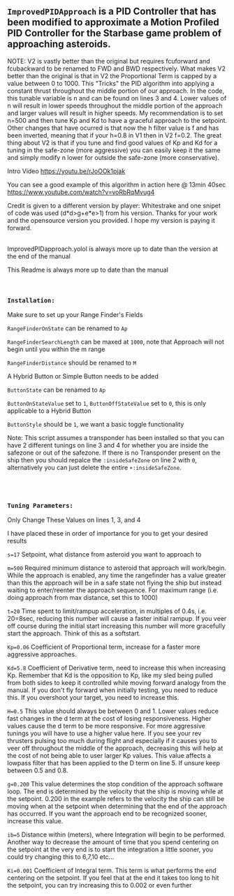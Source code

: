 ## `ImprovedPIDApproach` is a PID Controller that has been modified to approximate a Motion Profiled PID Controller for the Starbase game problem of approaching asteroids.

NOTE: V2 is vastly better than the original but requires fcuforward and fcubackward to be renamed to FWD and BWD respectively. What makes V2 better than the original is that in V2 the Proportional Term is capped by a value between 0 to 1000. This "Tricks" the PID algorithm into applying a constant thrust throughout the middle portion of our approach. In the code, this tunable variable is n and can be found on lines 3 and 4. Lower values of n will result in lower speeds throughout the middle portion of the approach and larger values will result in higher speeds. My recommendation is to set n=500 and then tune Kp and Kd to have a graceful approach to the setpoint. Other changes that have ocurred is that now the h filter value is f and has been inverted, meaning that if your h=0.8 in V1 then in V2 f=0.2. The great thing about V2 is that if you tune and find good values of Kp and Kd for a tuning in the safe-zone (more aggressive) you can easily keep it the same and simply modify n lower for outside the safe-zone (more conservative).

Intro Video https://youtu.be/rJoOOk1pjak

You can see a good example of this algorithm in action here @ 13min 40sec https://www.youtube.com/watch?v=voRbRqMvug4


Credit is given to a different version by player: Whitestrake and one snipet of code was used (d\*d>g+e\*e>1) from his version. Thanks for your work and the opensource version you provided. I hope my version is paying it forward.

<br>
ImprovedPIDapproach.yolol is always more up to date than the version at the end of the manual

This Readme is always more up to date than the manual
<br>

<br>

### `Installation:`

Make sure to set up your Range Finder&#39;s Fields

`RangeFinderOnState` can be renamed to `Ap`

`RangeFinderSearchLength` can be maxed at `1000`, note that Approach will not begin until you within the m range

`RangeFinderDistance` should be renamed to `M`

A Hybrid Button or Simple Button needs to be added

`ButtonState` can be renamed to `Ap`

`ButtonOnStateValue` set to `1`, `ButtonOffStateValue` set to `0`, this is only applicable to a Hybrid Button

`ButtonStyle` should be `1`, we want a basic toggle functionality

Note: This script assumes a transponder has been installed so that you can have 2 different tunings on line 3 and 4 for whether you are inside the safezone or out of the safezone. If there is no Transponder present on the ship then you should repalce the `:insideSafeZone` on line 2 with `0`, alternatively you can just delete the entire `+:insideSafeZone`.

<br>
<br>

### `Tuning Parameters:`

Only Change These Values on lines 1, 3, and 4

I have placed these in order of importance for you to get your desired results

`s=17` Setpoint, what distance from asteroid you want to approach to

`m=500` Required minimum distance to asteroid that approach will work/begin. While the approach is enabled, any time the rangefinder has a value greater than this the approach will be in a safe state not flying the ship but instead waiting to enter/reenter the approach sequence. For maximum range (i.e. doing approach from max distance, set this to 1000)  

`t=20` Time spent to limit/rampup acceleration, in multiples of 0.4s, i.e. 20=8sec, reducing this number will cause a faster initial rampup. If you veer off course during the initial start increasing this number will more gracefully start the approach. Think of this as a softstart.

`Kp=0.06` Coefficient of Proportional term, increase for a faster more aggressive approaches.

`Kd=5.8` Coefficient of Derivative term, need to increase this when increasing Kp. Remember that Kd is the opposition to Kp, like my sled being pulled from both sides to keep it controlled while moving forward analogy from the manual. If you don&#39;t fly forward when initially testing, you need to reduce this. If you overshoot your target, you need to increase this.

`H=0.5` This value should always be between 0 and 1. Lower values reduce fast changes in the d term at the cost of losing responsiveness. Higher values cause the d term to be more responsive. For more aggressive tunings you will have to use a higher value here. If you see your rev thrusters pulsing too much during flight and especially if it causes you to veer off throughout the middle of the approach, decreasing this will help at the cost of not being able to user larger Kp values. This value affects a lowpass filter that has been applied to the D term on line 5. If unsure keep between 0.5 and 0.8.

`g=0.200` This value determines the stop condition of the approach software loop. The end is determined by the velocity that the ship is moving while at the setpoint. 0.200 in the example refers to the velocity the ship can still be moving when at the setpoint when determining that the end of the approach has occurred. If you want the approach end to be recognized sooner, increase this value. 

`ib=5` Distance within (meters), where Integration will begin to be performed. Another way to decrease the amount of time that you spend centering on the setpoint at the very end is to start the integration a little sooner, you could try changing this to 6,7,10 etc…

`Ki=0.001` Coefficient of Integral term. This term is what performs the end centering on the setpoint. If you feel that at the end it takes too long to hit the setpoint, you can try increasing this to 0.002 or even further

